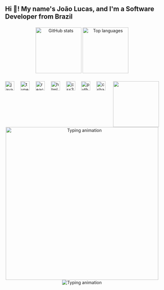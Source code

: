 <h2 align="left">Hi 👋! My name's João Lucas, and I'm a Software Developer from Brazil</h2>

###

<div align="center">
  <img src="https://github-readme-stats.vercel.app/api?username=JoaoLucasQrz&hide_title=false&hide_rank=false&show_icons=true&include_all_commits=true&count_private=true&disable_animations=false&theme=dark&locale=en&hide_border=false" height="150" alt="GitHub stats"  />
  <img src="https://github-readme-stats.vercel.app/api/top-langs?username=JoaoLucasQrz&locale=en&hide_title=false&layout=compact&card_width=320&langs_count=5&theme=dark&hide_border=false" height="150" alt="Top languages"  />
</div>

###

<img align="right" height="150" src="https://i.imgur.com/3yF3hFZ.gif"  />

###

<div align="left">
  <img src="https://cdn.jsdelivr.net/gh/devicons/devicon/icons/javascript/javascript-original.svg" height="30" alt="javascript logo"  />
  <img width="12" />
  <img src="https://cdn.jsdelivr.net/gh/devicons/devicon/icons/typescript/typescript-original.svg" height="30" alt="typescript logo"  />
  <img width="12" />
  <img src="https://cdn.jsdelivr.net/gh/devicons/devicon/icons/react/react-original.svg" height="30" alt="react logo"  />
  <img width="12" />
  <img src="https://cdn.jsdelivr.net/gh/devicons/devicon/icons/html5/html5-original.svg" height="30" alt="html5 logo"  />
  <img width="12" />
  <img src="https://cdn.jsdelivr.net/gh/devicons/devicon/icons/css3/css3-original.svg" height="30" alt="css3 logo"  />
  <img width="12" />
  <img src="https://cdn.jsdelivr.net/gh/devicons/devicon/icons/python/python-original.svg" height="30" alt="python logo"  />
  <img width="12" />
  <img src="https://cdn.jsdelivr.net/gh/devicons/devicon/icons/csharp/csharp-original.svg" height="30" alt="csharp logo"  />
</div>

###

<br clear="both">

<div align="center">
  <img src="https://media.giphy.com/media/3o6ZtaO9BZHcOjmErm/giphy.gif" alt="Typing animation" width="500" />
</div>

<div align="center">
  <img src="https://cdn.jsdelivr.net/gh/DenverCoder1/readme-typing-svg@latest/assets/typing.svg?size=30&duration=4000&color=00FF00&center=true&vCenter=true&width=600&lines=Coding+Every+Day;Always+Learning;Building+Projects" alt="Typing animation" />
</div>


